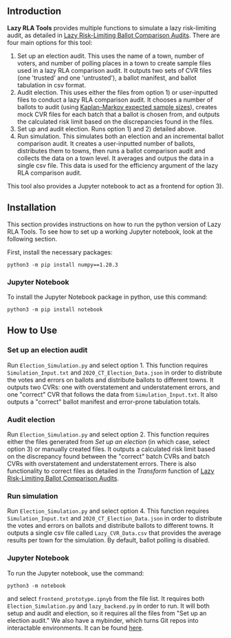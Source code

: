 ## Introduction

**Lazy RLA Tools** provides multiple functions to simulate a lazy risk-limiting audit, as detailed in [Lazy Risk-Limiting Ballot Comparison Audits](https://arxiv.org/abs/2202.02607). There are four main options for this tool: 
1) Set up an election audit. This uses the name of a town, number of voters, and number of polling places in a town to create sample files used in a lazy RLA comparison audit. It outputs two sets of CVR files (one 'trusted' and one 'untrusted'), a ballot manifest, and ballot tabulation in csv format. 
2) Audit election. This uses either the files from option 1) or user-inputted files to conduct a lazy RLA comparison audit. It chooses a number of ballots to audit (using [Kaplan-Markov expected sample sizes](https://ucb-stat-159-s21.github.io/site/Notes/audit.html)), creates mock CVR files for each batch that a ballot is chosen from, and outputs the calculated risk limit based on the discrepancies found in the files. 
3) Set up and audit election. Runs option 1) and 2) detailed above.
4) Run simulation. This simulates both an election and an incremental ballot comparison audit. It creates a user-inputted number of ballots, distributes them to towns, then runs a ballot comparison audit and collects the data on a town level. It averages and outpus the data in a single csv file. This data is used for the efficiency argument of the lazy RLA comparison audit. 

This tool also provides a Jupyter notebook to act as a frontend for option 3). 

## Installation

This section provides instructions on how to run the python version of Lazy RLA Tools. To see how to set up a working Jupyter notebook, look at the following section.

First, install the necessary packages:

	python3 -m pip install numpy==1.20.3

### Jupyter Notebook

To install the Jupyter Notebook package in python, use this command:

	python3 -m pip install notebook

## How to Use
### Set up an election audit

Run `Election_Simulation.py` and select option 1. This function requires `Simulation_Input.txt` and `2020_CT_Election_Data.json` in order to distribute the votes and errors on ballots and distribute ballots to different towns. It outputs two CVRs: one with overstatement and understatement errors, and one "correct" CVR that follows the data from `Simulation_Input.txt`. It also outputs a "correct" ballot manifest and error-prone tabulation totals.

### Audit election

Run `Election_Simulation.py` and select option 2. This function requires either the files generated from *Set up an election* (in which case, select option 3) or manually created files. It outputs a calculated risk limit based on the discrepancy found between the "correct" batch CVRs and batch CVRs with overstatement and understatement errors. There is also functionality to correct files as detailed in the *Transform* function of [Lazy Risk-Limiting Ballot Comparison Audits](https://arxiv.org/abs/2202.02607). 

### Run simulation

Run `Election_Simulation.py` and select option 4. This function requires `Simulation_Input.txt` and `2020_CT_Election_Data.json` in order to distribute the votes and errors on ballots and distribute ballots to different towns. It outputs a single csv file called `Lazy_CVR_Data.csv` that provides the average results per town for the simulation. By default, ballot polling is disabled. 

### Jupyter Notebook

To run the Jupyter notebook, use the command:
	
	python3 -m notebook

and select `frontend_prototype.ipnyb` from the file list. It requires both `Election_Simulation.py` and `lazy_backend.py` in order to run. It will both setup and audit and election, so it requires all the files from "Set up an election audit." We also have a mybinder, which turns Git repos into interactable environments. It can be found [here](https://mybinder.org/v2/git/https%3A%2F%2Fgithub.com%2Faeharrison815%2FLazy-RLA-Too[…]3e34a8c3a35a0989?urlpath=lab%2Ftree%2Ffrontend_prototype.ipynb).
